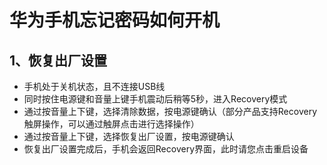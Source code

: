 # 华为手机忘记密码如何开机

## 1、恢复出厂设置

- 手机处于关机状态，且不连接USB线
- 同时按住电源键和音量上键手机震动后稍等5秒，进入Recovery模式
- 通过按音量上下键，选择清除数据，按电源键确认（部分产品支持Recovery触屏操作，可以通过触屏点击进行选择操作）
- 通过按音量上下键，选择恢复出厂设置，按电源键确认
- 恢复出厂设置完成后，手机会返回Recovery界面，此时请您点击重启设备
